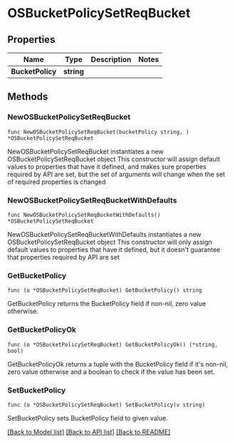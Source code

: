 # OSBucketPolicySetReqBucket

## Properties

Name | Type | Description | Notes
------------ | ------------- | ------------- | -------------
**BucketPolicy** | **string** |  | 

## Methods

### NewOSBucketPolicySetReqBucket

`func NewOSBucketPolicySetReqBucket(bucketPolicy string, ) *OSBucketPolicySetReqBucket`

NewOSBucketPolicySetReqBucket instantiates a new OSBucketPolicySetReqBucket object
This constructor will assign default values to properties that have it defined,
and makes sure properties required by API are set, but the set of arguments
will change when the set of required properties is changed

### NewOSBucketPolicySetReqBucketWithDefaults

`func NewOSBucketPolicySetReqBucketWithDefaults() *OSBucketPolicySetReqBucket`

NewOSBucketPolicySetReqBucketWithDefaults instantiates a new OSBucketPolicySetReqBucket object
This constructor will only assign default values to properties that have it defined,
but it doesn't guarantee that properties required by API are set

### GetBucketPolicy

`func (o *OSBucketPolicySetReqBucket) GetBucketPolicy() string`

GetBucketPolicy returns the BucketPolicy field if non-nil, zero value otherwise.

### GetBucketPolicyOk

`func (o *OSBucketPolicySetReqBucket) GetBucketPolicyOk() (*string, bool)`

GetBucketPolicyOk returns a tuple with the BucketPolicy field if it's non-nil, zero value otherwise
and a boolean to check if the value has been set.

### SetBucketPolicy

`func (o *OSBucketPolicySetReqBucket) SetBucketPolicy(v string)`

SetBucketPolicy sets BucketPolicy field to given value.



[[Back to Model list]](../README.md#documentation-for-models) [[Back to API list]](../README.md#documentation-for-api-endpoints) [[Back to README]](../README.md)


